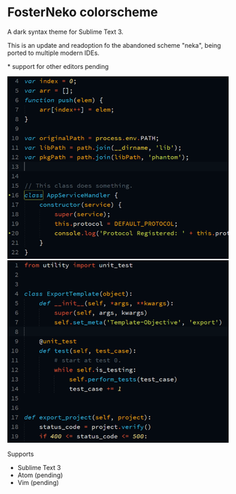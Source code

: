 # FosterNeko colorscheme

A dark syntax theme for Sublime Text 3.

This is an update and readoption fo the abandoned scheme "neka", being ported to multiple modern IDEs.

\* support for other editors pending

![Sublime Text 3 - Javascript](img/sublime_javascript.png)
![Sublime Text 3 - Python](img/sublime_python.png)

Supports
- Sublime Text 3
- Atom (pending)
- Vim (pending)
